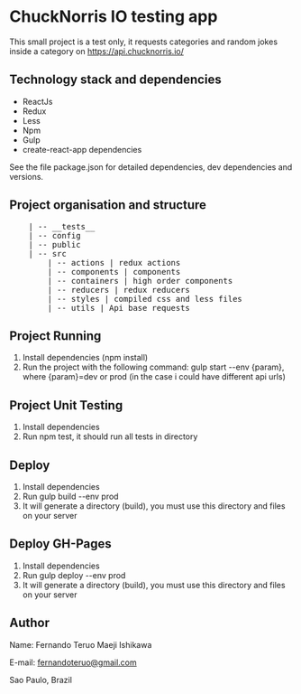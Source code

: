 # ChuckNorris IO testing app
This small project is a test only, it requests categories and random jokes inside a category on https://api.chucknorris.io/

## Technology stack and dependencies
- ReactJs
- Redux
- Less
- Npm
- Gulp
- create-react-app dependencies

See the file package.json for detailed dependencies, dev dependencies and versions.

## Project organisation and structure
<pre>
    | -- __tests__
    | -- config
    | -- public
    | -- src
        | -- actions | redux actions
        | -- components | components
        | -- containers | high order components
        | -- reducers | redux reducers
        | -- styles | compiled css and less files
        | -- utils | Api base requests
</pre>

## Project Running
1. Install dependencies (npm install)
2. Run the project with the following command: gulp start --env {param}, where {param}=dev or prod (in the case i could have different api urls)

## Project Unit Testing
1. Install dependencies
2. Run npm test, it should run all tests in directory

## Deploy
1. Install dependencies
2. Run gulp build --env prod
3. It will generate a directory (build), you must use this directory and files on your server

## Deploy GH-Pages
1. Install dependencies
2. Run gulp deploy --env prod
3. It will generate a directory (build), you must use this directory and files on your server

## Author
Name: Fernando Teruo Maeji Ishikawa

E-mail: fernandoteruo@gmail.com

Sao Paulo, Brazil

